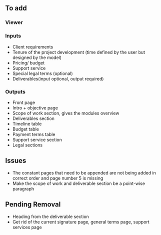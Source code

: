 ## To add

### Viewer

### Inputs
- Client requirements
- Tenure of the project development (time defined by the user but designed by the model)
- Pricing/ budget
- Support service 
- Special legal terms (optional)
- Deliverables(input optional, output required)

### Outputs
- Front page
- Intro + objective page
- Scope of work section, gives the modules overview
- Deliverables section
- Timeline table 
- Budget table
- Payment terms table
- Support service section
- Legal sections

## Issues
- The constant pages that need to be appended are not being added in correct order and page number 5 is missing
- Make the scope of work and deliverable section be a point-wise paragraph

## Pending Removal
- Heading from the deliverable section
- Get rid of the current signature page, general terms page, support services page
